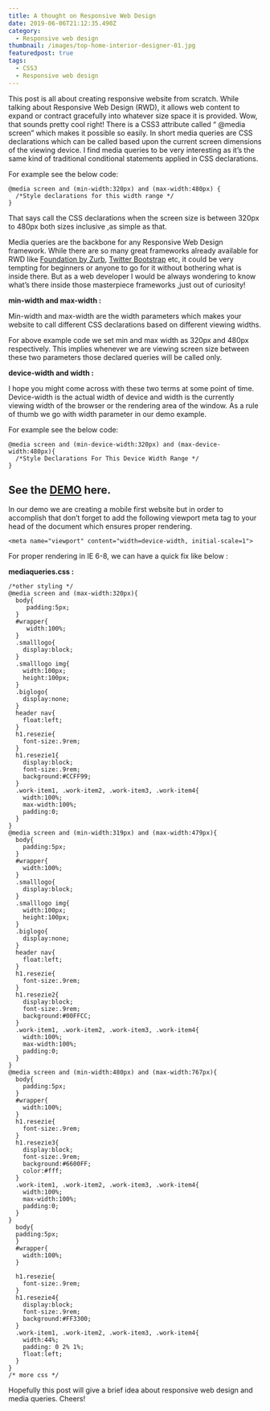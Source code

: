 ```yaml
---
title: A thought on Responsive Web Design
date: 2019-06-06T21:12:35.490Z
category:
  - Responsive web design
thumbnail: /images/top-home-interior-designer-01.jpg
featuredpost: true
tags:
  - CSS3
  - Responsive web design
---
```

This post is all about creating responsive website from scratch. While talking about Responsive Web Design (RWD), it allows web content to expand or contract gracefully into whatever size space it is provided. Wow, that sounds pretty cool right! There is a CSS3 attribute called “ @media screen” which makes it possible so easily. In short media queries are CSS declarations which can be called based upon the current screen dimensions of the viewing device. I find media queries to be very interesting as it’s the same kind of traditional conditional statements applied in CSS declarations. 

For example see the below code:

```
@media screen and (min-width:320px) and (max-width:480px) {
  /*Style declarations for this width range */
}
```

That says call the CSS declarations when the screen size is between 320px to 480px both sizes inclusive ,as simple as that.

Media queries are the backbone for any Responsive Web Design framework. While there are so many great frameworks already available for RWD like [Foundation by Zurb](https://foundation.zurb.com/), [Twitter Bootstrap](https://getbootstrap.com/) etc, it could be very tempting for beginners or anyone to go for it without bothering what is inside there. But as a web developer I would be always wondering to know what’s there inside those masterpiece frameworks ,just out of curiosity!

**min-width and max-width :**

Min-width and max-width are the width parameters which makes your website to call different CSS declarations based on different viewing widths.

For above example code we set min and max width as 320px and 480px respectively. This implies whenever we are viewing screen size between these two parameters those declared queries will be called only.

**device-width and width :**

I hope you might come across with these two terms at some point of time. Device-width is the actual width of device and width is the currently viewing width of the browser or the rendering area of the window. As a rule of thumb we go with width parameter in our demo example.

For example see the below code:

```
@media screen and (min-device-width:320px) and (max-device-width:480px){
  /*Style Declarations For This Device Width Range */
}
```

## See the [DEMO](http://jsfiddle.net/upenpanging/Ldsj1cz2/1/embedded/result/) here.

In our demo we are creating a mobile first website but in order to accomplish that don’t forget to add the following viewport meta tag to your head of the document which ensures proper rendering.

```
<meta name="viewport" content="width=device-width, initial-scale=1">
```

For proper rendering in IE 6-8, we can have a quick fix like below :

**mediaqueries.css :**

```
/*other styling */
@media screen and (max-width:320px){
  body{
     padding:5px;
  }
  #wrapper{
     width:100%;
  }
  .smalllogo{
    display:block;
  }
  .smalllogo img{
    width:100px;
    height:100px;
  }
  .biglogo{
    display:none;
  }
  header nav{
    float:left;
  }
  h1.resezie{
    font-size:.9rem;
  }
  h1.resezie1{
    display:block;
    font-size:.9rem;
    background:#CCFF99;
  }
  .work-item1, .work-item2, .work-item3, .work-item4{
    width:100%;
    max-width:100%;
    padding:0;
  }
}
@media screen and (min-width:319px) and (max-width:479px){
  body{
    padding:5px;  
  }
  #wrapper{
    width:100%;
  }
  .smalllogo{
    display:block;
  }
  .smalllogo img{
    width:100px;
    height:100px;
  }
  .biglogo{
    display:none;
  }
  header nav{
    float:left;
  }
  h1.resezie{
    font-size:.9rem;
  }
  h1.resezie2{
    display:block;
    font-size:.9rem;
    background:#00FFCC;
  }
  .work-item1, .work-item2, .work-item3, .work-item4{
    width:100%;
    max-width:100%;
    padding:0;
  }
}
@media screen and (min-width:480px) and (max-width:767px){
  body{
    padding:5px;  
  }
  #wrapper{
    width:100%;
  }
  h1.resezie{
    font-size:.9rem;
  }
  h1.resezie3{
    display:block;
    font-size:.9rem;
    background:#6600FF;
    color:#fff;
  }
  .work-item1, .work-item2, .work-item3, .work-item4{
    width:100%;
    max-width:100%;
    padding:0;
  }
}
  body{
  padding:5px;  
  }
  #wrapper{
    width:100%;
  }

  h1.resezie{
    font-size:.9rem;
  }
  h1.resezie4{
    display:block;
    font-size:.9rem;
    background:#FF3300;
  }
  .work-item1, .work-item2, .work-item3, .work-item4{
    width:44%;
    padding: 0 2% 1%;
    float:left;
  }
}
/* more css */
```



Hopefully this post will give a brief idea about responsive web design and media queries. Cheers!
